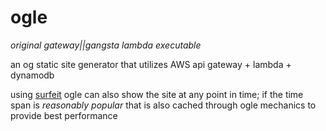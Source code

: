 # ogle

_original gateway||gangsta lambda executable_

an og static site generator that utilizes AWS api gateway + lambda + dynamodb


using [surfeit](https://github.com/yyolk/surfeit) ogle can also show the site at any point in time; if the time span is _reasonably popular_ that is also cached through ogle mechanics to provide best performance